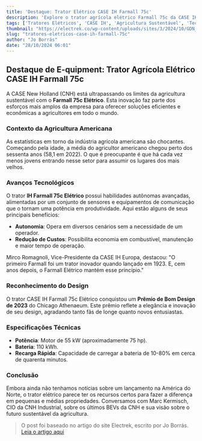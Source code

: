 ```yaml
---
title: 'Destaque: Trator Elétrico CASE IH Farmall 75c'
description: 'Explore o trator agrícola elétrico Farmall 75c da CASE IH e suas inovadoras características sustentáveis.'
tags: ['Tratores Elétricos', 'CASE IH', 'Agricultura Sustentável', 'Tecnologia Agrícola']
thumbnail: "https://electrek.co/wp-content/uploads/sites/3/2024/10/GDN_CASE-IH-FARMALL-75C_4-copy.jpg?quality=82&strip=all&w=1600"
slug: "tratores-eletricos-case-ih-farmall-75c"
author: "Jo Borrás"
date: "28/10/2024 06:01"
---
```


## Destaque de E-quipment: Trator Agrícola Elétrico CASE IH Farmall 75c

A CASE New Holland (CNH) está ultrapassando os limites da agricultura sustentável com o **Farmall 75c Elétrico**. Esta inovação faz parte dos esforços mais amplos da empresa para oferecer soluções eficientes e econômicas a agricultores em todo o mundo.

### Contexto da Agricultura Americana
As estatísticas em torno da indústria agrícola americana são chocantes. Começando pela idade, a média do agricultor americano chegou perto dos sessenta anos (58,1 em 2022). O que é preocupante é que há cada vez menos jovens entrando nesse setor para assumir os lugares dos mais velhos.

### Avanços Tecnológicos
O trator **IH Farmall 75c Elétrico** possui habilidades autônomas avançadas, alimentadas por um conjunto de sensores e equipamentos de comunicação que o tornam uma potência em produtividade. Aqui estão alguns de seus principais benefícios:
- **Autonomia**: Opera em diversos cenários sem a necessidade de um operador.
- **Redução de Custos**: Possibilita economia em combustível, manutenção e maior tempo de operação.

Mirco Romagnoli, Vice-Presidente da CASE IH Europa, destacou: "O primeiro Farmall foi um trator inovador quando lançado em 1923. E, cem anos depois, o Farmall Elétrico mantém esse princípio."

### Reconhecimento do Design
O trator CASE IH Farmall 75c Elétrico conquistou um **Prêmio de Bom Design de 2023** do Chicago Athenaeum. Este prêmio reflete a elegância e inovação de seu design, agradando tanto fãs de longe quanto novos entusiastas.

### Especificações Técnicas
- **Potência**: Motor de 55 kW (aproximadamente 75 hp).
- **Bateria**: 110 kWh.
- **Recarga Rápida**: Capacidade de carregar a bateria de 10-80% em cerca de quarenta minutos.

### Conclusão
Embora ainda não tenhamos notícias sobre um lançamento na América do Norte, o trator elétrico parece ter os recursos certos para fazer a diferença em pequenas e médias propriedades. Conversamos com Marc Kermisch, CIO da CNH Industrial, sobre os últimos BEVs da CNH e sua visão sobre o futuro sustentável da agricultura.

> O post foi baseado no artigo do site Electrek, escrito por Jo Borrás. [Leia o artigo aqui](https://electrek.co/2024/10/27/e-quipment-highlight-case-ih-farmall-75c-electric-farm-tractor/)